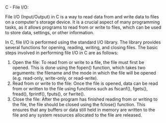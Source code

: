 C - File I/O:

File I/O (Input/Output) in C is a way to read data from and write data to files
on a computer's storage device. It is a crucial aspect of many programming tasks,
as it allows programs to read from or write to files, which can be used to store
data, settings, or other information.

In C, file I/O is performed using the standard I/O library.
The library provides several functions for opening, reading, writing, and closing files.
The basic steps involved in performing file I/O in C are as follows:

1. Open the file: To read from or write to a file, the file must first be opened.
This is done using the fopen() function, which takes two arguments:
the filename and the mode in which the file will be opened (e.g. read-only, write-only, or read-write).
2. Read from or write to the file: Once the file is opened, data can be read from or written
to the file using functions such as fscanf(), fgets(), fread(), fprintf(), fputs(), or fwrite().
3. Close the file: After the program has finished reading from or writing to the file,
the file should be closed using the fclose() function.
This ensures that any buffers or data still held in memory are written to the file
and any system resources allocated to the file are released.
